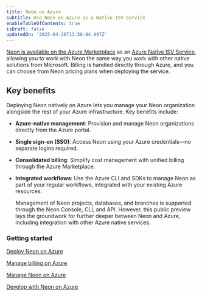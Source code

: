 ```yaml
---
title: Neon on Azure
subtitle: Use Neon on Azure as a Native ISV Service
enableTableOfContents: true
isDraft: false
updatedOn: '2025-04-20T13:56:04.997Z'
---
```


<PublicPreview/>

[Neon is available on the Azure Marketplace](https://azuremarketplace.microsoft.com/en-us/marketplace/apps/neon1722366567200.neon_serverless_postgres_azure_prod?tab=Overview) as an [Azure Native ISV Service](https://learn.microsoft.com/en-us/azure/partner-solutions/partners), allowing you to work with Neon the same way you work with other native solutions from Microsoft. Billing is handled directly through Azure, and you can choose from Neon pricing plans when deploying the service.

## Key benefits
Deploying Neon natively on Azure lets you manage your Neon organization alongside the rest of your Azure infrastructure. Key benefits include:

- **Azure-native management**: Provision and manage Neon organizations directly from the Azure portal.
- **Single sign-on (SSO)**: Access Neon using your Azure credentials—no separate logins required.
- **Consolidated billing**: Simplify cost management with unified billing through the Azure Marketplace.
- **Integrated workflows**: Use the Azure CLI and SDKs to manage Neon as part of your regular workflows, integrated with your existing Azure resources.

    <Admonition type="note">
    Management of Neon projects, databases, and branches is supported through the Neon Console, CLI, and API. However, this public preview lays the groundwork for further deeper between Neon and Azure, including integration with other Azure native services.
    </Admonition>

### Getting started

<DetailIconCards>

<a href="/docs/azure/azure-deploy" description="Deploy Neon Postgres as Native ISV Service from the Azure Marketplace" icon="enable">Deploy Neon on Azure</a>

<a href="/docs/introduction/billing-azure-marketplace" description="Manage billing for the Neon Native ISV Service on Azure" icon="enable">Manage billing on Azure</a>

<a href="/docs/azure/azure-manage" description="How to manage your Neon Native ISV Service on Azure" icon="cli">Manage Neon on Azure</a>

<a href="/docs/azure/azure-develop" description="Resource for developing with Neon on Azure" icon="code">Develop with Neon on Azure</a>

</DetailIconCards>
